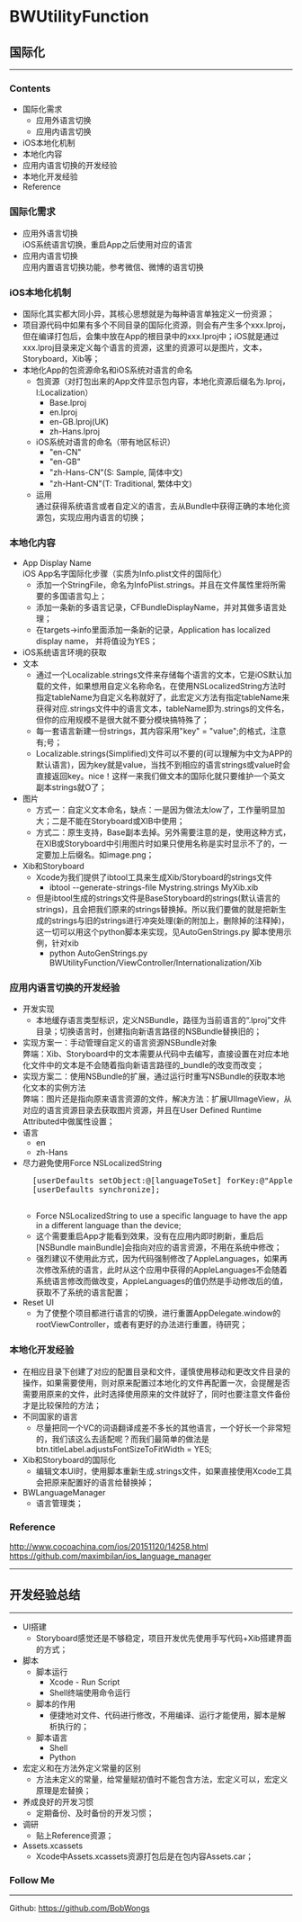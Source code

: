 
# BWUtilityFunction

## 国际化
---
### Contents
- 国际化需求
	- 应用外语言切换
	- 应用内语言切换
- iOS本地化机制
- 本地化内容
- 应用内语言切换的开发经验
- 本地化开发经验
- Reference

### 国际化需求
- 应用外语言切换  
iOS系统语言切换，重启App之后使用对应的语言
- 应用内语言切换  
应用内置语言切换功能，参考微信、微博的语言切换  

### iOS本地化机制
- 国际化其实都大同小异，其核心思想就是为每种语言单独定义一份资源；  
- 项目源代码中如果有多个不同目录的国际化资源，则会有产生多个xxx.lproj，但在编译打包后，会集中放在App的根目录中的xxx.lproj中；iOS就是通过xxx.lproj目录来定义每个语言的资源，这里的资源可以是图片，文本，Storyboard，Xib等；  
- 本地化App的包资源命名和iOS系统对语言的命名
    - 包资源（对打包出来的App文件显示包内容，本地化资源后缀名为.lproj，l:Localization）
        - Base.lproj
        - en.lproj
        - en-GB.lproj(UK)
        - zh-Hans.lproj
    - iOS系统对语言的命名（带有地区标识）
        - "en-CN"
        - "en-GB"
        - "zh-Hans-CN"(S: Sample, 简体中文)
        - "zh-Hant-CN"(T: Traditional, 繁体中文)
    - 运用  
        通过获得系统语言或者自定义的语言，去从Bundle中获得正确的本地化资源包，实现应用内语言的切换；

### 本地化内容
- App Display Name  
iOS App名字国际化步骤（实质为Info.plist文件的国际化）
    - 添加一个StringFile，命名为InfoPlist.strings。并且在文件属性里将所需要的多国语言勾上；
    - 添加一条新的多语言记录，CFBundleDisplayName，并对其做多语言处理；
    - 在targets->info里面添加一条新的记录，Application has localized display name， 并将值设为YES；
- iOS系统语言环境的获取
- 文本
	- 通过一个Localizable.strings文件来存储每个语言的文本，它是iOS默认加载的文件，如果想用自定义名称命名，在使用NSLocalizedString方法时指定tableName为自定义名称就好了，此宏定义方法有指定tableName来获得对应.strings文件中的语言文本，tableName即为.strings的文件名，但你的应用规模不是很大就不要分模块搞特殊了；
	- 每一套语言新建一份strings，其内容采用"key" = "value";的格式，注意有;号；
	- Localizable.strings(Simplified)文件可以不要的(可以理解为中文为APP的默认语言)，因为key就是value，当找不到相应的语言strings或value时会直接返回key。nice！这样一来我们做文本的国际化就只要维护一个英文副本strings就O了；
- 图片
	- 方式一：自定义文本命名，缺点：一是因为做法太low了，工作量明显加大；二是不能在Storyboard或XIB中使用；
	- 方式二：原生支持，Base副本去掉。另外需要注意的是，使用这种方式，在XIB或Storyboard中引用图片时如果只使用名称是实时显示不了的，一定要加上后缀名。如image.png；
- Xib和Storyboard
	- Xcode为我们提供了ibtool工具来生成Xib/Storyboard的strings文件
		- ibtool --generate-strings-file Mystring.strings MyXib.xib
	- 但是ibtool生成的strings文件是BaseStoryboard的strings(默认语言的strings)，且会把我们原来的strings替换掉。所以我们要做的就是把新生成的strings与旧的strings进行冲突处理(新的附加上，删除掉的注释掉)，这一切可以用这个python脚本来实现，见AutoGenStrings.py
                脚本使用示例，针对xib
		- python AutoGenStrings.py BWUtilityFunction/ViewController/Internationalization/Xib

### 应用内语言切换的开发经验
- 开发实现
	- 本地缓存语言类型标识，定义NSBundle，路径为当前语言的“.lproj”文件目录；切换语言时，创建指向新语言路径的NSBundle替换旧的；
- 实现方案一：手动管理自定义的语言资源NSBundle对象  
弊端：Xib、Storyboard中的文本需要从代码中去编写，直接设置在对应本地化文件中的文本是不会随着指向新语言路径的_bundle的改变而改变；
- 实现方案二：使用NSBundle的扩展，通过运行时重写NSBundle的获取本地化文本的实例方法  
弊端：图片还是指向原来语言资源的文件，解决方法：扩展UIImageView，从对应的语言资源目录去获取图片资源，并且在User Defined Runtime Attributed中做属性设置；
- 语言
	- en
	- zh-Hans
- 尽力避免使用Force NSLocalizedString
    <pre>
    [userDefaults setObject:@[languageToSet] forKey:@"AppleLanguages"];
    [userDefaults synchronize];
    </pre>
	- Force NSLocalizedString to use a specific language to have the app in a different language than the device;
	- 这个需要重启App才能看到效果，没有在应用内即时刷新，重启后[NSBundle mainBundle]会指向对应的语言资源，不用在系统中修改；
	- 强烈建议不使用此方式，因为代码强制修改了AppleLanguages，如果再次修改系统的语言，此时从这个应用中获得的AppleLanguages不会随着系统语言修改而做改变，AppleLanguages的值仍然是手动修改后的值，获取不了系统的语言配置；
- Reset UI
	- 为了使整个项目都进行语言的切换，进行重置AppDelegate.window的rootViewController，或者有更好的办法进行重置，待研究；

### 本地化开发经验
- 在相应目录下创建了对应的配置目录和文件，谨慎使用移动和更改文件目录的操作，如果需要使用，则对原来配置过本地化的文件再配置一次，会提醒是否需要用原来的文件，此时选择使用原来的文件就好了，同时也要注意文件备份才是比较保险的方法；  
- 不同国家的语言
	- 尽量把同一个VC的词语翻译成差不多长的其他语言，一个好长一个非常短的，我们该这么去适配呢？而我们最简单的做法是
btn.titleLabel.adjustsFontSizeToFitWidth = YES;
- Xib和Storyboard的国际化
	- 编辑文本UI时，使用脚本重新生成.strings文件，如果直接使用Xcode工具会把原来配置好的语言给替换掉；
- BWLanguageManager
    - 语言管理类；

### Reference	 
<http://www.cocoachina.com/ios/20151120/14258.html>  
<https://github.com/maximbilan/ios_language_manager>

---

## 开发经验总结
---
- UI搭建
	- Storyboard感觉还是不够稳定，项目开发优先使用手写代码+Xib搭建界面的方式；
- 脚本
	- 脚本运行
		- Xcode - Run Script
		- Shell终端使用命令运行
	- 脚本的作用
    	- 便捷地对文件、代码进行修改，不用编译、运行才能使用，脚本是解析执行的；
    - 脚本语言
    	- Shell
        - Python
- 宏定义和在方法外定义常量的区别
	- 方法未定义的常量，给常量赋初值时不能包含方法，宏定义可以，宏定义原理是宏替换；
- 养成良好的开发习惯
	- 定期备份、及时备份的开发习惯；
- 调研
    - 贴上Reference资源；  
- Assets.xcassets
	- Xcode中Assets.xcassets资源打包后是在包内容Assets.car；
    
### Follow Me
---
Github: <https://github.com/BobWongs>
